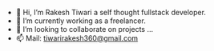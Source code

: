 - 👋 Hi, I’m Rakesh Tiwari a self thought fullstack developer. 
- 🌱 I’m currently working as a freelancer.
- 💞️ I’m looking to collaborate on projects ...
- 📫 Mail: tiwarirakesh360@gmail.com  

<!---
Rakesh360/Rakesh360 is a ✨ special ✨ repository because its `README.md` (this file) appears on your GitHub profile.
You can click the Preview link to take a look at your changes.
--->
